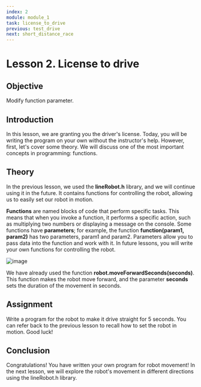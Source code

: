 ```yaml
---
index: 2
module: module_1
task: license_to_drive
previous: test_drive
next: short_distance_race
---
```

# Lesson 2. License to drive

## Objective
Modify function parameter.

## Introduction
In this lesson, we are granting you the driver's license. Today, you will be writing the program on your own without the instructor's help. However, first, let's cover some theory. We will discuss one of the most important concepts in programming: functions.


##  Theory
In the previous lesson, we used the **lineRobot.h** library, and we will continue using it in the future. It contains functions for controlling the robot, allowing us to easily set our robot in motion.

**Functions** are named blocks of code that perform specific tasks. This means that when you invoke a function, it performs a specific action, such as multiplying two numbers or displaying a message on the console. Some functions have **parameters**; for example, the function **function(param1, param2)** has two parameters, param1 and param2. Parameters allow you to pass data into the function and work with it. In future lessons, you will write your own functions for controlling the robot.

![image](https://github.com/autolab-fi/line-robot-curriculum/assets/13139586/dc0e39f3-f349-4d8b-87df-ee64c2b120bd)

We have already used the function **robot.moveForwardSeconds(seconds)**. This function makes the robot move forward, and the parameter **seconds** sets the duration of the movement in seconds.

## Assignment 
Write a program for the robot to make it drive straight for 5 seconds. You can refer back to the previous lesson to recall how to set the robot in motion. Good luck!

## Conclusion
Congratulations! You have written your own program for robot movement! In the next lesson, we will explore the robot's movement in different directions using the lineRobot.h library.

